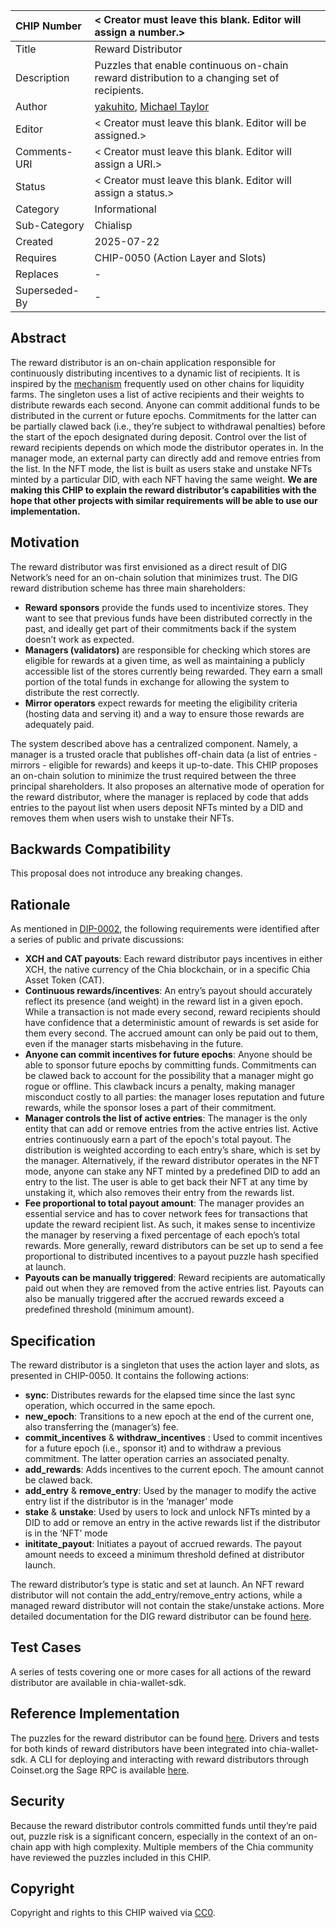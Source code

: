CHIP Number   | < Creator must leave this blank. Editor will assign a number.>
:-------------|:----
Title         | Reward Distributor
Description   | Puzzles that enable continuous on-chain reward distribution to a changing set of recipients.
Author        | [yakuhito](https://github.com/Yakuhito), [Michael Taylor](https://github.com/MichaelTaylor3D)
Editor        | < Creator must leave this blank. Editor will be assigned.>
Comments-URI  | < Creator must leave this blank. Editor will assign a URI.>
Status        | < Creator must leave this blank. Editor will assign a status.>
Category      | Informational
Sub-Category  | Chialisp
Created       | 2025-07-22
Requires      | CHIP-0050 (Action Layer and Slots)
Replaces      | -
Superseded-By | -

## Abstract
The reward distributor is an on-chain application responsible for continuously distributing incentives to a dynamic list of recipients. It is inspired by the [mechanism](https://uploads-ssl.webflow.com/5ad71ffeb79acc67c8bcdaba/5ad8d1193a40977462982470_scalable-reward-distribution-paper.pdf) frequently used on other chains for liquidity farms. The singleton uses a list of active recipients and their weights to distribute rewards each second. Anyone can commit additional funds to be distributed in the current or future epochs. Commitments for the latter can be partially clawed back (i.e., they’re subject to withdrawal penalties) before the start of the epoch designated during deposit. Control over the list of reward recipients depends on which mode the distributor operates in. In the manager mode, an external party can directly add and remove entries from the list. In the NFT mode, the list is built as users stake and unstake NFTs minted by a particular DID, with each NFT having the same weight. **We are making this CHIP to explain the reward distributor’s capabilities with the hope that other projects with similar requirements will be able to use our implementation.**

## Motivation
The reward distributor was first envisioned as a direct result of DIG Network’s need for an on-chain solution that minimizes trust. The DIG reward distribution scheme has three main shareholders:
 * **Reward sponsors** provide the funds used to incentivize stores. They want to see that previous funds have been distributed correctly in the past, and ideally get part of their commitments back if the system doesn’t work as expected.
 * **Managers (validators)** are responsible for checking which stores are eligible for rewards at a given time, as well as maintaining a publicly accessible list of the stores currently being rewarded. They earn a small portion of the total funds in exchange for allowing the system to distribute the rest correctly.
 * **Mirror operators** expect rewards for meeting the eligibility criteria (hosting data and serving it) and a way to ensure those rewards are adequately paid.

The system described above has a centralized component. Namely, a manager is a trusted oracle that publishes off-chain data (a list of entries - mirrors - eligible for rewards) and keeps it up-to-date. This CHIP proposes an on-chain solution to minimize the trust required between the three principal shareholders. It also proposes an alternative mode of operation for the reward distributor, where the manager is replaced by code that adds entries to the payout list when users deposit NFTs minted by a DID and removes them when users wish to unstake their NFTs.

## Backwards Compatibility
This proposal does not introduce any breaking changes.

## Rationale
As mentioned in [DIP-0002](https://github.com/DIG-Network/DIPS/blob/main/DIPs/dip-0002.md), the following requirements were identified after a series of public and private discussions:
 * **XCH and CAT payouts**: Each reward distributor pays incentives in either XCH, the native currency of the Chia blockchain, or in a specific Chia Asset Token (CAT).
 * **Continuous rewards/incentives**: An entry’s payout should accurately reflect its presence (and weight) in the reward list in a given epoch. While a transaction is not made every second, reward recipients should have confidence that a deterministic amount of rewards is set aside for them every second. The accrued amount can only be paid out to them, even if the manager starts misbehaving in the future.
 * **Anyone can commit incentives for future epochs**: Anyone should be able to sponsor future epochs by committing funds. Commitments can be clawed back to account for the possibility that a manager might go rogue or offline. This clawback incurs a penalty, making manager misconduct costly to all parties: the manager loses reputation and future rewards, while the sponsor loses a part of their commitment.
 * **Manager controls the list of active entries**: The manager is the only entity that can add or remove entries from the active entries list. Active entries continuously earn a part of the epoch's total payout. The distribution is weighted according to each entry’s share, which is set by the manager. Alternatively, if the reward distributor operates in the NFT mode, anyone can stake any NFT minted by a predefined DID to add an entry to the list. The user is able to get back their NFT at any time by unstaking it, which also removes their entry from the rewards list.
 * **Fee proportional to total payout amount**: The manager provides an essential service and has to cover network fees for transactions that update the reward recipient list. As such, it makes sense to incentivize the manager by reserving a fixed percentage of each epoch’s total rewards. More generally, reward distributors can be set up to send a fee proportional to distributed incentives to a payout puzzle hash specified at launch.
 * **Payouts can be manually triggered**: Reward recipients are automatically paid out when they are removed from the active entries list. Payouts can also be manually triggered after the accrued rewards exceed a predefined threshold (minimum amount).

## Specification
The reward distributor is a singleton that uses the action layer and slots, as presented in CHIP-0050. It contains the following actions:
 * **sync**: Distributes rewards for the elapsed time since the last sync operation, which occurred in the same epoch.
 * **new_epoch**: Transitions to a new epoch at the end of the current one, also transferring the (manager’s) fee.
 * **commit_incentives** & **withdraw_incentives** : Used to commit incentives for a future epoch (i.e., sponsor it) and to withdraw a previous commitment. The latter operation carries an associated penalty.
 * **add_rewards**: Adds incentives to the current epoch. The amount cannot be clawed back.
 * **add_entry** & **remove_entry**: Used by the manager to modify the active entry list if the distributor is in the ‘manager’ mode
 * **stake** & **unstake**: Used by users to lock and unlock NFTs minted by a DID to add or remove an entry in the active rewards list if the distributor is in the ‘NFT’ mode
 * **inititate_payout**: Initiates a payout of accrued rewards. The payout amount needs to exceed a minimum threshold defined at distributor launch.

The reward distributor’s type is static and set at launch. An NFT reward distributor will not contain the add_entry/remove_entry actions, while a managed reward distributor will not contain the stake/unstake actions. More detailed documentation for the DIG reward distributor can be found [here](https://docs.xchandles.com/techincal-manual/dig-reward-distributor).


## Test Cases
A series of tests covering one or more cases for all actions of the reward distributor are available in chia-wallet-sdk.

## Reference Implementation
The puzzles for the reward distributor can be found [here](https://github.com/DIG-Network/reward-distributor-clsp/tree/main/puzzles/actions/reward_distributor). Drivers and tests for both kinds of reward distributors have been integrated into chia-wallet-sdk. A CLI for deploying and interacting with reward distributors through Coinset.org the Sage RPC is available [here](https://github.com/Yakuhito/slot-machine).

## Security
Because the reward distributor controls committed funds until they’re paid out, puzzle risk is a significant concern, especially in the context of an on-chain app with high complexity. Multiple members of the Chia community have reviewed the puzzles included in this CHIP.

## Copyright
Copyright and rights to this CHIP waived via [CC0](https://creativecommons.org/publicdomain/zero/1.0/).




